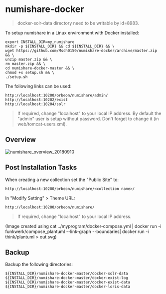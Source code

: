 # numishare-docker

> docker-solr-data directory need to be writable by id=8983.

To setup numishare in a Linux environment with Docker installed:

    export INSTALL_DIR=my_numishare
    mkdir -p ${INSTALL_DIR} && cd ${INSTALL_DIR} && \
    wget https://github.com/Msch0150/numishare-docker/archive/master.zip && \
    unzip master.zip && \
    rm master.zip && \
    cd numishare-docker-master && \
    chmod +x setup.sh && \
    ./setup.sh

The following links can be used:

    http://localhost:10200/orbeon/numishare/admin/
    http://localhost:10202/exist
    http://localhost:10204/solr
    
> If required, change "localhost" to your local IP address.
> By default the "admin" user is setup without password. Don't forget to change it (in web/tomcat-users.xml).

## Overview

![numishare_overview_20180910](https://user-images.githubusercontent.com/37273467/45276680-05e0ac00-b4c4-11e8-9211-a20f4d271d66.jpg)

## Post Installation Tasks

When creating a new collection set the "Public Site" to:

    http://localhost:10200/orbeon/numishare/<collection name>/
    
In "Modify Setting" > Theme URL:

    http://localhost:10200/orbeon/numishare/

> If required, change "localhost" to your local IP address.
    
(Image created using cat ../myprogram/docker-compose.yml | docker run -i funkwerk/compose_plantuml --link-graph --boundaries| docker run -i think/plantuml > out.svg)

## Backup

Backup the following directories:

    ${INSTALL_DIR}/numishare-docker-master/docker-solr-data
    ${INSTALL_DIR}/numishare-docker-master/docker-exist-log
    ${INSTALL_DIR}/numishare-docker-master/docker-exist-data
    ${INSTALL_DIR}/numishare-docker-master/docker-loris-data
